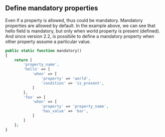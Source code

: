## Define mandatory properties

Even if a property is allowed, thus could be mandatory. Mandatory properties are allowed by default. In the example above, we can see that hello field is mandatory, but only when world property is present (defined). And since version 2.2, is possibile to define a mandatory property when other property assume a particular value.

```php
public static function mandatory()
{
    return [
        'property_name',
        'hello' => [
            'when' => [
                'property' => 'world',
                'condition' => 'is_present',
            ]
        ],
        'foo' => [
            'when' => [
                'property' => 'property_name',
                'has_value' => 'bar',
            ]
        ]
    ];
}
```

